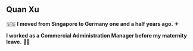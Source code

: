## Quan Xu
🇸🇬 **I moved from Singapore to Germany one and a half years ago.** ✈

**I worked as a Commercial Administration Manager before my maternity leave.** 👦👦
